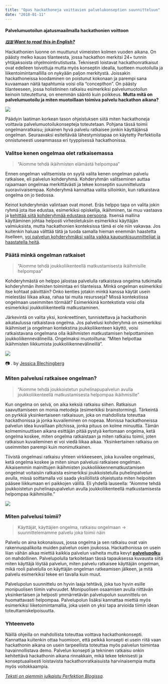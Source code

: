 ```yaml
---
title: "Opas hackathoneja voittavien palvelukonseptien suunnitteluun"
date: "2018-01-11"
---
```


#### Palvelumuotoilun ajatusmaailmalla hackathonien voittoon

[**_🇬🇧 Want to read this in English?_**](https://medium.com/perfektio/designing-a-winning-hackathon-concept-d352c99b8bfa)

Hackathonien luonne on muuttunut viimeisten kolmen vuoden aikana. On päästy melko kauas tilanteesta, jossa hackathon merkitsi 24+ tunnin yhtäjaksoista ohjelmointirutistusta. Teknisesti loistavat hackathonratkaisut ovat edelleen toivottuja mutta myös konseptin idealla, tuotteen muotoilulla ja liikentoimintamallilla on nykyään paljon merkitystä. Joissakin hackathoneissa koodaminen on poistunut kokonaan ja parempi sana kuvaamaan näitä tapahtumia voisi olla “concepthon”. On päästy tilanteeseen, jossa holistininen ratkaisu esimerkiksi palvelumuotoilun keinoin toteutettuna, on enemmän sääntö kuin poikkeus. **Mutta mitä on palvelumuotoilu ja miten muotoillaan toimiva palvelu hackathon aikana?**

![](http://www.xn--lhteenlahti-l8a.fi/wp-content/uploads/2018/09/d4c80-1cdjuuhv7hv9wubvuvyzrkg.jpeg)

Päädyin laatiman korkean tason ohjeistuksen siitä miten hackathoneja voittavia palvelumuotoilukonsepteja toteutetaan. Pohjana tässä toimii ongelmanratkaisu; jokainen hyvä palvelu ratkaisee jonkin käyttäjänsä ongelman. Seuraavaksi esiteltävää lähestymistapaa on käytetty Perfektiolla onnistuneesti useammassa eri tyyppisessä hackathonissa.

### Valitse kenen ongelmaa olet ratkaisemassa

> “Aiomme tehdä ikäihmisten elämästä helpompaa”

Ennen ongelman valitsemista on syytä valita kenen ongelman palvelu ratkaisee, eli palvelun kohderyhmä. Kohderyhmän valitseminen auttaa rajaamaan ongelmaa merkittävästi ja tekee konseptin suunnittelusta suoraviivaisempaa. Kohderyhmä kannattaa valita silloinkin, kun ratkaistava ongelma on jo tiedossa.

Keinot kohderyhmän valintaan ovat monet. Eräs helppo tapa on valita jokin ryhmä jota itse edustaa, esimerkiksi opiskelija, ikäihminen, tai muu vastaava ja [kehittää siitä kohderyhmää edustava persoona](https://www.usability.gov/how-to-and-tools/methods/personas.html). Itsensä mallina käyttäminen johtaa helposti virheoletuksiin esimerkiksi käyttäjän valmiuksista, mutta hackathonien konteksissa tämä ei ole niin vakavaa. Jos kuitenkin haluaa välttää tätä ja tuoda samalla hieman enemmän haastetta itselleen, [voi palvelun kohderyhmäksi valita vaikka kaupunkisuunnittelijat ja haastatella heitä](https://medium.com/p/3d0ff70fc4e/referrers).

### Päätä minkä ongelman ratkaiset

> “Aiomme tehdä joukkoliikenteellä matkustamisesta ikäihmisille helpompaa”

Kohderyhmästä on helppo jalostaa palvelulla ratkaistava ongelma tutkimalla kohderyhmän ihmisten toimintaa eri tilanteissa. Minkä ongelman esimerkiksi itse kohtaat päivittäin? Onko kenties jotakin minkä kanssa käytät usein mielestäsi liikaa aikaa, rahaa tai muita resursseja? Missä kontekstissa ongelmaan useimmiten törmäät? Esimerkkinä kontekstista voisi olla esimerkiksi joukkoliikenteellä matkustaminen.

Järkevintä on valita yksi, konkreettinen, tunnistettava ja hackathonin aikataulussa ratkaistava ongelma. Jos palvelusi kohderyhmä on esimerkiksi ikäihmiset ja ongelman kontekstina joukkoliikenteen käyttö, voisi ratkaistavana ongelmana olla ikäihmisten matkustamisen helpottaminen joukkoliikennevälineillä. Ongelmaksi muotoiltuna: “Miten helpottaa ikäihmisten liikkumista joukkoliikennevälineillä”.

![](http://www.xn--lhteenlahti-l8a.fi/wp-content/uploads/2018/09/c441c-1llcr48n7vk0t5hcczjnxrw.jpeg)

📷 . by [Jessica Blechingberg](https://medium.com/u/6aee616ce7f0)

### Miten palvelusi ratkaisee ongelman?

> “Aiomme tehdä joukkoistetun puhelinapupalvelun avulla joukkoliikenteellä matkustamisesta helpompaa ikäihmisille”

Kun ongelma on selvä, on aika keksiä ratkaisu siihen. Ratkaisun saavuttamiseen on monia metodeja (esimerkiksi brainstorming). Tärkeintä on pyrkkiä yksinkertaiseen ratkaisuun, joka on mahdollista toteuttaa hackathonissa ja jonka kuvaileminen on nopeaa. Monissa hackathoneissa palvelun idea kuvaillaan pitchissa, jonka pituus on kolme minuuttia. Tämän kolmeminuuttisen aikana esittäjän pitää pystyä kertomaan ongelma, ketä ongelma koskee, miten ongelma ratkaistaan ja miten ratkaisu toimii, joten ratkaisun kuvaileminen ei voi viedä liikaa aikaa. Yksinkertainen ratkaisu on useimmiten parempi kuin monimutkainen.

Tiivistä ongelmasi ratkaisu yhteen virkkeeseen, joka kuvailee ongelmasi, ketä ongelma koskee ja miten sinun palvelusi ratkaisee ongelman. Aikaisemmin mainittujen ikäihmisten joukkoliikkennematkustamisen ongelmat voitaisiin ratkaista esimerkiksi joukkoistetulla puhelinpalvelun avulla, missä soittamalla voi saada yksilöllistä ohjeistusta miten helpoiten pääsee liikkumaan eri paikkojen välillä. Eli yhdellä lauseella: “Aiomme tehdä joukkoistetun puhelinapupalvelun avulla joukkoliikenteellä matkustamisesta helpompaa ikäihmisille.”

![](http://www.xn--lhteenlahti-l8a.fi/wp-content/uploads/2018/09/093dd-1dpf8gkxk_-9tbxjevwowhq.jpeg)

### Miten palvelusi toimii?

> Käyttäjät, käyttäjien ongelma, ratkaisu ongelmaan → suunnittelemamme palvelu joka toimii näin

Palvelu on aina kokonaisuus, jossa ongelma ja sen ratkaisu ovat vain rakennuspalikoita muiden palvelun osien joukossa. Hackathonissa on usein liian vähän aikaa miettiä kaikkia palvelun vaiheita mutta kevyt [**palvelupolku**](https://www.smashingmagazine.com/2015/01/all-about-customer-journey-mapping/) on mahdollinen. Palvelupolulla tarkoitetaan tässä tapauksessa kuvausta siitä miten käyttäjä löytää palvelun, miten palvelu ratkaisee käyttäjän ongelman, mikä rooli palvelulla on käyttäjän ongelman ratkeamisen jälkeen, ja mitä palvelu esimerkiksi tekee eri tavalla kuin muut.

Palvelupolun suunnittelu on hyvin laaja tehtävä, joka tuo hyvin esille monipuolisen tiimin vahvuudet. Monipuolisen osaamisen avulla riittävän yksinkertaisen ja helposti ymmärretävän palvelupolun suunnittelu on huomattavasti helpompaa. Palvelupolun lisäksi kannattaa miettiä myös esimerkiksi liiketoimintamallia, joka usein on yksi tapa arvioida tiimin idean toteuttamiskelpoisuutta.

### Yhteenveto

Näillä ohjeilla on mahdollista toteuttaa voittava hackathonkonsepti. Kannattaa kuitenkin ottaa huomioon, että pelkkä konsepti ei usein riitä vaan hackathonin aikana on usein tarpeellista toteuttaa myös palvelun toimintaa havainnollistava demo. Palvelun konsepti ja tekninen ratkaisu onkin kehitettävä hackathonin aikana rinnakkain, mikä tekee teknisesti ja konseptuaalisesti loistavista hackathonratkaisuista harvinaisempia mutta myös voitokkaampia.

[_Teksti on aiemmin julkaistu Perfektion Blogissa_](https://www.perfektio.fi/blogi/palvelumuotoilun-ajatusmaailmalla-hackathonien-voittoon)_._
